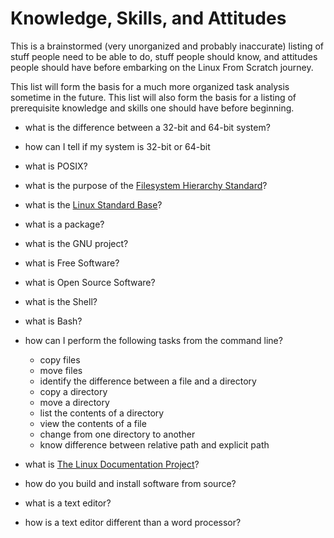 # Knowledge, Skills, and Attitudes

This is a brainstormed (very unorganized and probably inaccurate) listing of stuff people need to be able to do, stuff people should know, and attitudes people should have before embarking on the Linux From Scratch journey.

This list will form the basis for a much more organized task analysis sometime in the future. This list will also form the basis for a listing of prerequisite knowledge and skills one should have before beginning.

* what is the difference between a 32-bit and 64-bit system? 
* how can I tell if my system is 32-bit or 64-bit
* what is POSIX?
* what is the purpose of the [Filesystem Hierarchy Standard][fhs]?
* what is the [Linux Standard Base][lsb]?
* what is a package?
* what is the GNU project?
* what is Free Software?
* what is Open Source Software?
* what is the Shell?
* what is Bash?
* how can I perform the following tasks from the command line?

  * copy files 
  * move files
  * identify the difference between a file and a directory
  * copy a directory
  * move a directory
  * list the contents of a directory
  * view the contents of a file
  * change from one directory to another
  * know difference between relative path and explicit path

* what is [The Linux Documentation Project][tldp]?
* how do you build and install software from source?
* what is a text editor?
* how is a text editor different than a word processor?


[fhs]:http://refspecs.linuxfoundation.org/fhs.shtml
[lsb]:http://refspecs.linuxfoundation.org/lsb.shtml
[tldp]:http://www.tldp.org/
